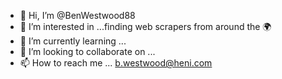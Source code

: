 - 👋 Hi, I’m @BenWestwood88
- 👀 I’m interested in ...finding web scrapers from around the 🌍
- 🌱 I’m currently learning ...
- 💞️ I’m looking to collaborate on ...
- 📫 How to reach me ... b.westwood@heni.com

<!---
BenWestwood88/BenWestwood88 is a ✨ special ✨ repository because its `README.md` (this file) appears on your GitHub profile.
You can click the Preview link to take a look at your changes.
--->

